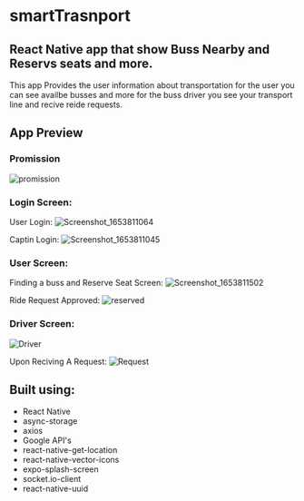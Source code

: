 # smartTrasnport
## React Native app that show Buss Nearby and Reservs seats and more.

This app Provides the user information about transportation for the user you can see availbe busses and more for the buss driver you see your transport line and recive reide requests.

## App Preview
### Promission
![promission](https://user-images.githubusercontent.com/78625404/175107153-9a1bbdb0-9447-4522-bac5-5f704fa6e1d9.png)


### Login Screen:
User Login:
![Screenshot_1653811064](https://user-images.githubusercontent.com/78625404/175105568-2520f1c3-3dcb-4845-af5a-4ead580b3881.png)

Captin Login:
![Screenshot_1653811045](https://user-images.githubusercontent.com/78625404/175105716-b38e5c26-ec16-40c5-9d37-88976bc4ebd9.png)

### User Screen:
Finding a buss and Reserve Seat Screen:
![Screenshot_1653811502](https://user-images.githubusercontent.com/78625404/175106116-44ffba99-2160-4800-91bb-9b421f3d44c5.png)

Ride Request Approved:
![reserved](https://user-images.githubusercontent.com/78625404/175106898-90947b35-6259-4811-ae64-3b99dba17d56.png)

### Driver Screen:
![Driver](https://user-images.githubusercontent.com/78625404/175107395-24f652bd-0905-4b9a-84d4-5d08b357db42.png)

Upon Reciving A Request:
![Request](https://user-images.githubusercontent.com/78625404/175107658-c7caa2ae-e925-44db-9c53-f477066173b2.png)



## Built using: 
* React Native
* async-storage
* axios
* Google API's
* react-native-get-location
* react-native-vector-icons
* expo-splash-screen
* socket.io-client
* react-native-uuid
